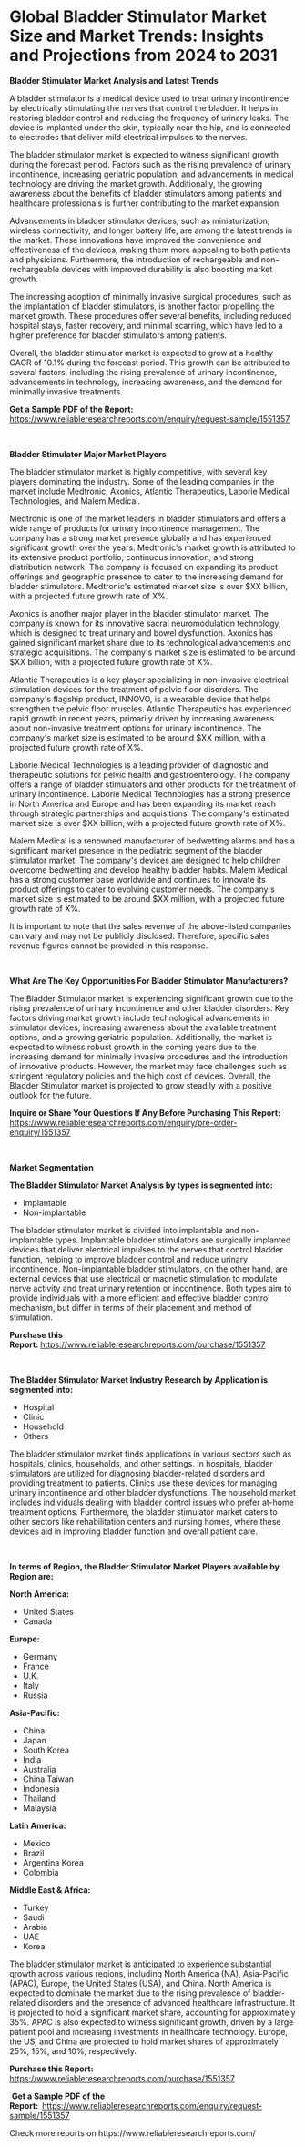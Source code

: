 <p><h1>Global Bladder Stimulator Market Size and Market Trends: Insights and Projections from 2024 to 2031</h1></p><p><strong>Bladder Stimulator Market Analysis and Latest Trends</strong></p>
<p><p>A bladder stimulator is a medical device used to treat urinary incontinence by electrically stimulating the nerves that control the bladder. It helps in restoring bladder control and reducing the frequency of urinary leaks. The device is implanted under the skin, typically near the hip, and is connected to electrodes that deliver mild electrical impulses to the nerves.</p><p>The bladder stimulator market is expected to witness significant growth during the forecast period. Factors such as the rising prevalence of urinary incontinence, increasing geriatric population, and advancements in medical technology are driving the market growth. Additionally, the growing awareness about the benefits of bladder stimulators among patients and healthcare professionals is further contributing to the market expansion.</p><p>Advancements in bladder stimulator devices, such as miniaturization, wireless connectivity, and longer battery life, are among the latest trends in the market. These innovations have improved the convenience and effectiveness of the devices, making them more appealing to both patients and physicians. Furthermore, the introduction of rechargeable and non-rechargeable devices with improved durability is also boosting market growth.</p><p>The increasing adoption of minimally invasive surgical procedures, such as the implantation of bladder stimulators, is another factor propelling the market growth. These procedures offer several benefits, including reduced hospital stays, faster recovery, and minimal scarring, which have led to a higher preference for bladder stimulators among patients.</p><p>Overall, the bladder stimulator market is expected to grow at a healthy CAGR of 10.1% during the forecast period. This growth can be attributed to several factors, including the rising prevalence of urinary incontinence, advancements in technology, increasing awareness, and the demand for minimally invasive treatments.</p></p>
<p><strong>Get a Sample PDF of the Report:&nbsp;</strong> <a href="https://www.reliableresearchreports.com/enquiry/request-sample/1551357">https://www.reliableresearchreports.com/enquiry/request-sample/1551357</a></p>
<p>&nbsp;</p>
<p><strong>Bladder Stimulator Major Market Players</strong></p>
<p><p>The bladder stimulator market is highly competitive, with several key players dominating the industry. Some of the leading companies in the market include Medtronic, Axonics, Atlantic Therapeutics, Laborie Medical Technologies, and Malem Medical.</p><p>Medtronic is one of the market leaders in bladder stimulators and offers a wide range of products for urinary incontinence management. The company has a strong market presence globally and has experienced significant growth over the years. Medtronic's market growth is attributed to its extensive product portfolio, continuous innovation, and strong distribution network. The company is focused on expanding its product offerings and geographic presence to cater to the increasing demand for bladder stimulators. Medtronic's estimated market size is over $XX billion, with a projected future growth rate of X%.</p><p>Axonics is another major player in the bladder stimulator market. The company is known for its innovative sacral neuromodulation technology, which is designed to treat urinary and bowel dysfunction. Axonics has gained significant market share due to its technological advancements and strategic acquisitions. The company's market size is estimated to be around $XX billion, with a projected future growth rate of X%.</p><p>Atlantic Therapeutics is a key player specializing in non-invasive electrical stimulation devices for the treatment of pelvic floor disorders. The company's flagship product, INNOVO, is a wearable device that helps strengthen the pelvic floor muscles. Atlantic Therapeutics has experienced rapid growth in recent years, primarily driven by increasing awareness about non-invasive treatment options for urinary incontinence. The company's market size is estimated to be around $XX million, with a projected future growth rate of X%.</p><p>Laborie Medical Technologies is a leading provider of diagnostic and therapeutic solutions for pelvic health and gastroenterology. The company offers a range of bladder stimulators and other products for the treatment of urinary incontinence. Laborie Medical Technologies has a strong presence in North America and Europe and has been expanding its market reach through strategic partnerships and acquisitions. The company's estimated market size is over $XX billion, with a projected future growth rate of X%.</p><p>Malem Medical is a renowned manufacturer of bedwetting alarms and has a significant market presence in the pediatric segment of the bladder stimulator market. The company's devices are designed to help children overcome bedwetting and develop healthy bladder habits. Malem Medical has a strong customer base worldwide and continues to innovate its product offerings to cater to evolving customer needs. The company's market size is estimated to be around $XX million, with a projected future growth rate of X%.</p><p>It is important to note that the sales revenue of the above-listed companies can vary and may not be publicly disclosed. Therefore, specific sales revenue figures cannot be provided in this response.</p></p>
<p>&nbsp;</p>
<p><strong>What Are The Key Opportunities For Bladder Stimulator Manufacturers?</strong></p>
<p><p>The Bladder Stimulator market is experiencing significant growth due to the rising prevalence of urinary incontinence and other bladder disorders. Key factors driving market growth include technological advancements in stimulator devices, increasing awareness about the available treatment options, and a growing geriatric population. Additionally, the market is expected to witness robust growth in the coming years due to the increasing demand for minimally invasive procedures and the introduction of innovative products. However, the market may face challenges such as stringent regulatory policies and the high cost of devices. Overall, the Bladder Stimulator market is projected to grow steadily with a positive outlook for the future.</p></p>
<p><strong>Inquire or Share Your Questions If Any Before Purchasing This Report:</strong> <a href="https://www.reliableresearchreports.com/enquiry/pre-order-enquiry/1551357">https://www.reliableresearchreports.com/enquiry/pre-order-enquiry/1551357</a></p>
<p>&nbsp;</p>
<p><strong>Market Segmentation</strong></p>
<p><strong>The Bladder Stimulator Market Analysis by types is segmented into:</strong></p>
<p><ul><li>Implantable</li><li>Non-implantable</li></ul></p>
<p><p>The bladder stimulator market is divided into implantable and non-implantable types. Implantable bladder stimulators are surgically implanted devices that deliver electrical impulses to the nerves that control bladder function, helping to improve bladder control and reduce urinary incontinence. Non-implantable bladder stimulators, on the other hand, are external devices that use electrical or magnetic stimulation to modulate nerve activity and treat urinary retention or incontinence. Both types aim to provide individuals with a more efficient and effective bladder control mechanism, but differ in terms of their placement and method of stimulation.</p></p>
<p><strong>Purchase this Report:&nbsp;</strong><a href="https://www.reliableresearchreports.com/purchase/1551357">https://www.reliableresearchreports.com/purchase/1551357</a></p>
<p>&nbsp;</p>
<p><strong>The Bladder Stimulator Market Industry Research by Application is segmented into:</strong></p>
<p><ul><li>Hospital</li><li>Clinic</li><li>Household</li><li>Others</li></ul></p>
<p><p>The bladder stimulator market finds applications in various sectors such as hospitals, clinics, households, and other settings. In hospitals, bladder stimulators are utilized for diagnosing bladder-related disorders and providing treatment to patients. Clinics use these devices for managing urinary incontinence and other bladder dysfunctions. The household market includes individuals dealing with bladder control issues who prefer at-home treatment options. Furthermore, the bladder stimulator market caters to other sectors like rehabilitation centers and nursing homes, where these devices aid in improving bladder function and overall patient care.</p></p>
<p>&nbsp;</p>
<p><strong>In terms of Region, the Bladder Stimulator Market Players available by Region are:</strong></p>
<p>
    <p> <strong> North America: </strong>
        <ul>
            <li>United States</li>
            <li>Canada</li>
        </ul>
        </p> 
    <p> <strong> Europe: </strong>
        <ul>
            <li>Germany</li>
            <li>France</li>
            <li>U.K.</li>
            <li>Italy</li>
            <li>Russia</li>
        </ul>
        </p> 
    <p> <strong> Asia-Pacific: </strong>
        <ul>
            <li>China</li>
            <li>Japan</li>
            <li>South Korea</li>
            <li>India</li>
            <li>Australia</li>
            <li>China Taiwan</li>
            <li>Indonesia</li>
            <li>Thailand</li>
            <li>Malaysia</li>
        </ul>
        </p> 
    <p> <strong> Latin America: </strong>
        <ul>
            <li>Mexico</li>
            <li>Brazil</li>
            <li>Argentina Korea</li>
            <li>Colombia</li>
        </ul>
        </p> 
    <p> <strong> Middle East & Africa: </strong>
        <ul>
            <li>Turkey</li>
            <li>Saudi</li>
            <li>Arabia</li>
            <li>UAE</li>
            <li>Korea</li>
        </ul>
    </p>
    </p>
<p><p>The bladder stimulator market is anticipated to experience substantial growth across various regions, including North America (NA), Asia-Pacific (APAC), Europe, the United States (USA), and China. North America is expected to dominate the market due to the rising prevalence of bladder-related disorders and the presence of advanced healthcare infrastructure. It is projected to hold a significant market share, accounting for approximately 35%. APAC is also expected to witness significant growth, driven by a large patient pool and increasing investments in healthcare technology. Europe, the US, and China are projected to hold market shares of approximately 25%, 15%, and 10%, respectively.</p></p>
<p><strong>Purchase this Report: </strong><a href="https://www.reliableresearchreports.com/purchase/1551357">https://www.reliableresearchreports.com/purchase/1551357</a></p>
<p>&nbsp;<strong>Get a Sample PDF of the Report:&nbsp;&nbsp;</strong><a href="https://www.reliableresearchreports.com/enquiry/request-sample/1551357">https://www.reliableresearchreports.com/enquiry/request-sample/1551357</a></p>
<p><strong></strong></p>
<p>Check more reports on https://www.reliableresearchreports.com/</p>
